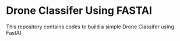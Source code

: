 # Drone Classifer Using FASTAI

This repository contains codes to build a simple Drone Classifer using FastAI
